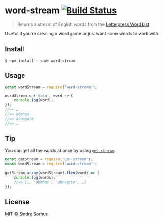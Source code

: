 # word-stream [![Build Status](https://travis-ci.org/sindresorhus/word-stream.svg?branch=master)](https://travis-ci.org/sindresorhus/word-stream)

> Returns a stream of English words from the [Letterpress Word List](https://github.com/atebits/Words/blob/master/Words/en.txt)

Useful if you're creating a word game or just want some words to work with.


## Install

```
$ npm install --save word-stream
```


## Usage

```js
const wordStream = require('word-stream');

wordStream.on('data', word => {
	console.log(word);
});
//=> …
//=> abmhos
//=> abnegate
//=> …
```


## Tip

You can get all the words at once by using [`get-stream`](https://github.com/sindresorhus/get-stream):

```js
const getStream = require('get-stream');
const wordStream = require('word-stream');

getStream.array(wordStream).then(words => {
	console.log(words);
	//=> […, 'abmhos', 'abnegate', …]
});
```


## License

MIT © [Sindre Sorhus](https://sindresorhus.com)
